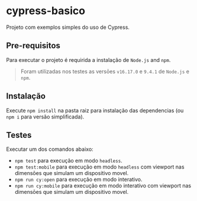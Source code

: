 # cypress-basico

Projeto com exemplos simples do uso de Cypress.

## Pre-requisitos

Para executar o projeto é requirida a instalação de `Node.js` and `npm`.

> Foram utilizadas nos testes as versōes `v16.17.0` e `9.4.1` de `Node.js` e `npm`.

## Instalação

Execute `npm install` na pasta raiz para instalação das dependencias (ou `npm i` para versão simplificada).

## Testes

Executar um dos comandos abaixo:

-  `npm test` para execução em modo `headless`.
-  `npm test:mobile` para execução em modo `headless` com viewport nas dimensōes que simulam um dispositivo movel.
-  `npm run cy:open` para execução em modo interativo.
-  `npm run cy:mobile` para execução em modo interativo com viewport nas dimensōes que simulam um dispositivo movel.